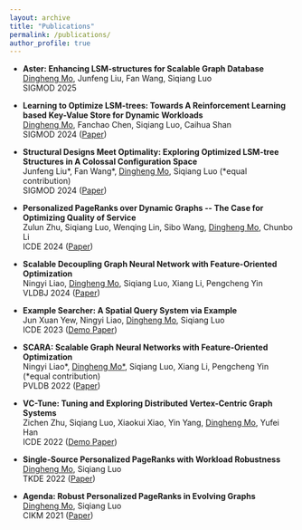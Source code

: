 ```yaml
---
layout: archive
title: "Publications"
permalink: /publications/
author_profile: true
---
```

* **Aster: Enhancing LSM-structures for Scalable Graph Database**  
<u>Dingheng Mo</u>, Junfeng Liu, Fan Wang, Siqiang Luo  
SIGMOD 2025

* **Learning to Optimize LSM-trees: Towards A Reinforcement Learning based Key-Value Store for Dynamic Workloads**  
<u>Dingheng Mo</u>, Fanchao Chen, Siqiang Luo, Caihua Shan  
SIGMOD 2024 ([Paper](https://arxiv.org/pdf/2308.07013.pdf))

* **Structural Designs Meet Optimality: Exploring Optimized LSM-tree Structures in A Colossal Configuration Space**  
Junfeng Liu\*, Fan Wang\*, <u>Dingheng Mo</u>, Siqiang Luo (*equal contribution)  
SIGMOD 2024 ([Paper](https://dl.acm.org/doi/pdf/10.1145/3654978))

* **Personalized PageRanks over Dynamic Graphs -- The Case for Optimizing Quality of Service**  
Zulun Zhu, Siqiang Luo, Wenqing Lin, Sibo Wang, <u>Dingheng Mo</u>, Chunbo Li  
ICDE 2024 ([Paper](https://siqiangluo.com/docs/Zulun_ICDE.pdf))

* **Scalable Decoupling Graph Neural Network with Feature-Oriented Optimization**  
Ningyi Liao, <u>Dingheng Mo</u>, Siqiang Luo, Xiang Li, Pengcheng Yin  
VLDBJ 2024 ([Paper](https://siqiangluo.com/docs/VLDBJ_2024.pdf))

* **Example Searcher: A Spatial Query System via Example**  
Jun Xuan Yew, Ningyi Liao, <u>Dingheng Mo</u>, Siqiang Luo  
ICDE 2023 ([Demo Paper](https://ieeexplore.ieee.org/document/10184622))

* **SCARA: Scalable Graph Neural Networks with Feature-Oriented Optimization**  
Ningyi Liao\*, <u>Dingheng Mo*</u>, Siqiang Luo, Xiang Li, Pengcheng Yin (\*equal contribution)  
PVLDB 2022 ([Paper](https://arxiv.org/pdf/2207.09179.pdf))

* **VC-Tune: Tuning and Exploring Distributed Vertex-Centric Graph Systems**  
Zichen Zhu, Siqiang Luo, Xiaokui Xiao, Yin Yang, <u>Dingheng Mo</u>, Yufei Han  
ICDE 2022 ([Demo Paper](https://474ed25d-65f4-464c-95bf-ac85d6c4e9a3.filesusr.com/ugd/87d776_661bdefe98314f55b88ea71c92815c73.pdf))

* **Single-Source Personalized PageRanks with Workload Robustness**  
<u>Dingheng Mo</u>, Siqiang Luo  
TKDE 2022 ([Paper](https://474ed25d-65f4-464c-95bf-ac85d6c4e9a3.filesusr.com/ugd/87d776_661bdefe98314f55b88ea71c92815c73.pdf))

* **Agenda: Robust Personalized PageRanks in Evolving Graphs**  
<u>Dingheng Mo</u>, Siqiang Luo  
CIKM 2021 ([Paper](https://dl.acm.org/doi/abs/10.1145/3459637.3482317))

